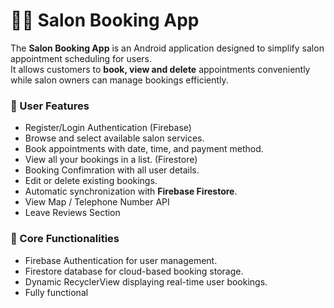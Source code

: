 # 💇‍♀️ Salon Booking App

The **Salon Booking App** is an Android application designed to simplify salon appointment scheduling for users.  
It allows customers to **book, view and delete** appointments conveniently while salon owners can manage bookings efficiently.

### 👤 User Features
- Register/Login Authentication (Firebase)
- Browse and select available salon services.
- Book appointments with date, time, and payment method.
- View all your bookings in a list. (Firestore)
- Booking Confimration with all user details.
- Edit or delete existing bookings.
- Automatic synchronization with **Firebase Firestore**.
- View Map / Telephone Number API
- Leave Reviews Section

### 🧩 Core Functionalities
- Firebase Authentication for user management.
- Firestore database for cloud-based booking storage.
- Dynamic RecyclerView displaying real-time user bookings.
- Fully functional
